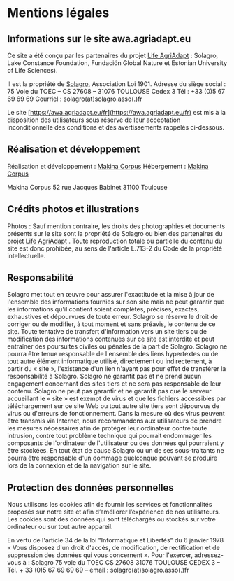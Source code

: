 # Mentions légales

## Informations sur le site awa.agriadapt.eu 

Ce site a été conçu par les partenaires du projet [Life AgriAdapt](https://agriadapt.eu/?lang=fr)  : Solagro, Lake Constance Foundation, Fundación Global Nature et Estonian University of Life Sciences).

Il est la propriété de [Solagro](https://solagro.org/), Association Loi 1901. 
Adresse du siège social : 75 Voie du TOEC – CS 27608 – 31076 TOULOUSE Cedex 3 
Tél : +33 (0)5 67 69 69 69
Courriel : solagro(at)solagro.asso(.)fr

Le site [https://awa.agriadapt.eu/fr](https://awa.agriadapt.eu/fr)  est mis à la disposition des utilisateurs sous réserve de leur acceptation inconditionnelle des conditions et des avertissements rappelés ci-dessous.

## Réalisation et développement

Réalisation et développement : [Makina Corpus](https://makina-corpus.com/)
Hébergement : [Makina Corpus](https://makina-corpus.com/) 

Makina Corpus
52 rue Jacques Babinet
31100 Toulouse

## Crédits photos et illustrations

Photos : Sauf mention contraire, les droits des photographies et documents présents sur le site sont la propriété de Solagro ou bien des partenaires du projet [Life AgriAdapt](https://agriadapt.eu/?lang=fr) . Toute reproduction totale ou partielle du contenu du site est donc prohibée, au sens de l'article L.713-2 du Code de la propriété intellectuelle.

## Responsabilité

Solagro met tout en œuvre pour assurer l'exactitude et la mise à jour de l'ensemble des informations fournies sur son site mais ne peut garantir que les informations qu'il contient soient complètes, précises, exactes, exhaustives et dépourvues de toute erreur.
Solagro se réserve le droit de corriger ou de modifier, à tout moment et sans préavis, le contenu de ce site. Toute tentative de transfert d'information vers un site tiers ou de modification des informations contenues sur ce site est interdite et peut entraîner des poursuites civiles ou pénales de la part de Solagro.
Solagro ne pourra être tenue responsable de l'ensemble des liens hypertextes ou de tout autre élément informatique utilisé, directement ou indirectement, à partir du « site », l'existence d'un lien n'ayant pas pour effet de transférer la responsabilité à Solagro.
Solagro ne garantit pas et ne prend aucun engagement concernant des sites tiers et ne sera pas responsable de leur contenu.
Solagro ne peut pas garantir et ne garantit pas que le serveur accueillant le « site » est exempt de virus et que les fichiers accessibles par téléchargement sur ce site Web ou tout autre site tiers sont dépourvus de virus ou d'erreurs de fonctionnement. Dans la mesure où des virus peuvent être transmis via Internet, nous recommandons aux utilisateurs de prendre les mesures nécessaires afin de protéger leur ordinateur contre toute intrusion, contre tout problème technique qui pourrait endommager les composants de l'ordinateur de l'utilisateur ou des données qui pourraient y être stockées.
En tout état de cause Solagro ou un de ses sous-traitants ne pourra être responsable d'un dommage quelconque pouvant se produire lors de la connexion et de la navigation sur le site.

## Protection des données personnelles

Nous utilisons les cookies afin de fournir les services et fonctionnalités proposés sur notre site et afin d’améliorer l’expérience de nos utilisateurs. Les cookies sont des données qui sont téléchargés ou stockés sur votre ordinateur ou sur tout autre appareil.

En vertu de l'article 34 de la loi "Informatique et Libertés" du 6 janvier 1978 « Vous disposez d'un droit d'accès, de modification, de rectification et de suppression des données qui vous concernent ». Pour l'exercer, adressez-vous à :
Solagro
75 voie du TOEC CS 27608
31076 TOULOUSE CEDEX 3
– Tél. + 33 (0)5 67 69 69 69 – email : solagro(at)solagro.asso(.)fr
